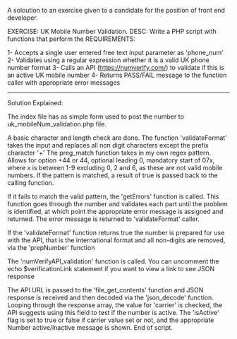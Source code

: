 A soloution to an exercise given to a candidate for the position of front end developer. 

EXERCISE: UK Mobile Number Validation.
DESC: Write a PHP script with functions that perform the 
REQUIREMENTS:

1- Accepts a single user entered free text input parameter as 'phone_num'
2- Validates using a regular expression whether it is a valid UK phone number format
3- Calls an API (https://numverify.com/) to validate if this is an active UK mobile number
4- Returns PASS/FAIL message to the function caller with appropriate error messages

-----------------------------------------------------------------------------------------------------------
Solution Explained:

The index file has as simple form used to post the number to uk_mobileNum_validation.php file.

A basic character and length check are done.
The function 'validateFormat' takes the input and replaces all non digit characters except the prefix character '+'
The preg_match function takes in my own regex pattern. Allows for option +44 or 44, optional leading 0, mandatory start of 07x, where x is between 1-9 excluding 0, 2 and 6, as these are not valid mobile numbers.
If the pattern is matched, a result of true is passed back to the calling function.

If it fails to match the valid pattern, the 'getErrors' function is called. This function goes through the number and validates each part until the problem is identified, at which point the appropriate error message is assigned and returned.
The error message is returned to 'validateFormat' caller.


If the 'validateFormat' function returns true the number is prepared for use with the API, that is the international format and all non-digits are removed, via the 'prepNumber' function

The 'numVerifyAPI_validation' function is called.
You can uncomment the echo $verificationLink statement if you want to view a link to see JSON response

The API URL is passed to the 'file_get_contents' function and JSON response is received and then decoded via the 'json_decode' function.
Looping through the response array, the value for 'carrier' is checked, the API suggests using this field to test if the number is active.
The 'isActive' flag is set to true or false if carrier value set or not, and the appropriate Number active/inactive message is shown.
End of script.
